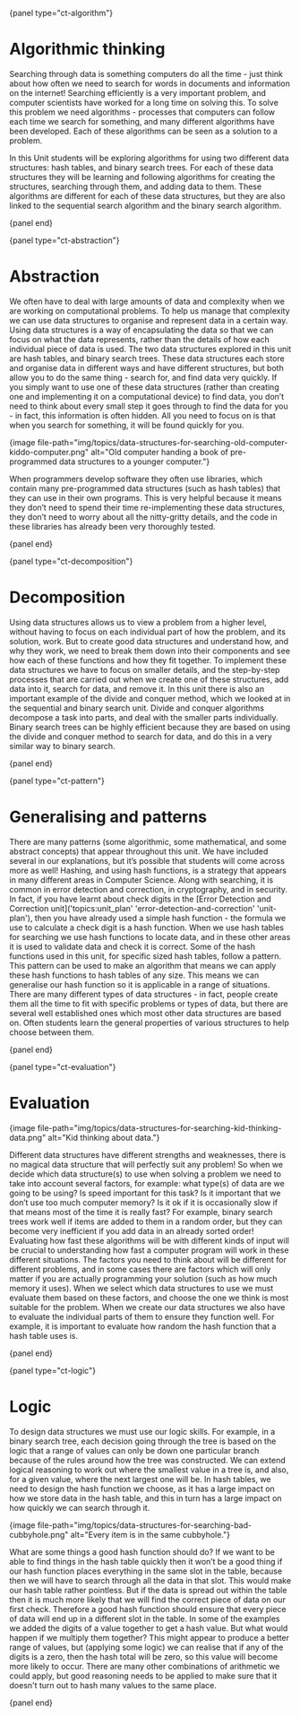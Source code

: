 {panel type="ct-algorithm"}

# Algorithmic thinking

Searching through data is something computers do all the time - just think about how often we need to search for words in documents and information on the internet!
Searching efficiently is a very important problem, and computer scientists have worked for a long time on solving this.
To solve this problem we need algorithms - processes that computers can follow each time we search for something, and many different algorithms have been developed.
Each of these algorithms can be seen as a solution to a problem.

In this Unit students will be exploring algorithms for using two different data structures: hash tables, and binary search trees.
For each of these data structures they will be learning and following algorithms for creating the structures, searching through them, and adding data to them.
These algorithms are different for each of these data structures, but they are also linked to the sequential search algorithm and the binary search algorithm.

{panel end}

{panel type="ct-abstraction"}

# Abstraction

We often have to deal with large amounts of data and complexity when we are working on computational problems.
To help us manage that complexity we can use data structures to organise and represent data in a certain way.
Using data structures is a way of encapsulating the data so that we can focus on what the data represents, rather than the details of how each individual piece of data is used.
The two data structures explored in this unit are hash tables, and binary search trees.
These data structures each store and organise data in different ways and have different structures, but both allow you to do the same thing - search for, and find data very quickly.
If you simply want to use one of these data structures (rather than creating one and implementing it on a computational device) to find data, you don’t need to think about every small step it goes through to find the data for you - in fact, this information is often hidden.
All you need to focus on is that when you search for something, it will be found quickly for you.

{image file-path="img/topics/data-structures-for-searching-old-computer-kiddo-computer.png" alt="Old computer handing a book of pre-programmed data structures to a younger computer."}

When programmers develop software they often use libraries, which contain many pre-programmed data structures (such as hash tables) that they can use in their own programs.
This is very helpful because it means they don’t need to spend their time re-implementing these data structures, they don’t need to worry about all the nitty-gritty details, and the code in these libraries has already been very thoroughly tested.

{panel end}

{panel type="ct-decomposition"}

# Decomposition

Using data structures allows us to view a problem from a higher level, without having to focus on each individual part of how the problem, and its solution, work.
But to create good data structures and understand how, and why they work, we need to break them down into their components and see how each of these functions and how they fit together.
To implement these data structures we have to focus on smaller details, and the step-by-step processes that are carried out when we create one of these structures, add data into it, search for data, and remove it.
In this unit there is also an important example of the divide and conquer method, which we looked at in the sequential and binary search unit.
Divide and conquer algorithms decompose a task into parts, and deal with the smaller parts individually.
Binary search trees can be highly efficient because they are based on using the divide and conquer method to search for data, and do this in a very similar way to binary search.

{panel end}

{panel type="ct-pattern"}

# Generalising and patterns

There are many patterns (some algorithmic, some mathematical, and some abstract concepts) that appear throughout this unit.
We have included several in our explanations, but it’s possible that students will come across more as well!
Hashing, and using hash functions, is a strategy that appears in many different areas in Computer Science.
Along with searching, it is common in error detection and correction, in cryptography, and in security.
In fact, if you have learnt about check digits in the [Error Detection and Correction unit]('topics:unit_plan' 'error-detection-and-correction' 'unit-plan'), then you have already used a simple hash function - the formula we use to calculate a check digit is a hash function.
When we use hash tables for searching we use hash functions to locate data, and in these other areas it is used to validate data and check it is correct.
Some of the hash functions used in this unit, for specific sized hash tables, follow a pattern.
This pattern can be used to make an algorithm that means we can apply these hash functions to hash tables of any size.
This means we can generalise our hash function so it is applicable in a range of situations.
There are many different types of data structures - in fact, people create them all the time to fit with specific problems or types of data, but there are several well established ones which most other data structures are based on.
Often students learn the general properties of various structures to help choose between them.

{panel end}

{panel type="ct-evaluation"}

# Evaluation

{image file-path="img/topics/data-structures-for-searching-kid-thinking-data.png" alt="Kid thinking about data."}

Different data structures have different strengths and weaknesses, there is no magical data structure that will perfectly suit any problem!
So when we decide which data structure(s) to use when solving a problem we need to take into account several factors, for example: what type(s) of data are we going to be using? Is speed important for this task? Is it important that we don’t use too much computer memory? Is it ok if it is occasionally slow if that means most of the time it is really fast?
For example, binary search trees work well if items are added to them in a random order, but they can become very inefficient if you add data in an already sorted order!
Evaluating how fast these algorithms will be with different kinds of input will be crucial to understanding how fast a computer program will work in these different situations.
The factors you need to think about will be different for different problems, and in some cases there are factors which will only matter if you are actually programming your solution (such as how much memory it uses). 
When we select which data structures to use we must evaluate them based on these factors, and choose the one we think is most suitable for the problem.
When we create our data structures we also have to evaluate the individual parts of them to ensure they function well.
For example, it is important to evaluate how random the hash function that a hash table uses is.

{panel end}

{panel type="ct-logic"}

# Logic

To design data structures we must use our logic skills. 
For example, in a binary search tree, each decision going through the tree is based on the logic that a range of values can only be down one particular branch because of the rules around how the tree was constructed.
We can extend logical reasoning to work out where the smallest value in a tree is, and also, for a given value, where the next largest one will be.
In hash tables, we need to design the hash function we choose, as it has a large impact on how we store data in the hash table, and this in turn has a large impact on how quickly we can search through it.

{image file-path="img/topics/data-structures-for-searching-bad-cubbyhole.png" alt="Every item is in the same cubbyhole."}

What are some things a good hash function should do?
If we want to be able to find things in the hash table quickly then it won’t be a good thing if our hash function places everything in the same slot in the table, because then we will have to search through all the data in that slot.
This would make our hash table rather pointless.
But if the data is spread out within the table then it is much more likely that we will find the correct piece of data on our first check.
Therefore a good hash function should ensure that every piece of data will end up in a different slot in the table.
In some of the examples we added the digits of a value together to get a hash value.
But what would happen if we multiply them together?
This might appear to produce a better range of values, but (applying some logic) we can realise that if any of the digits is a zero, then the hash total will be zero, so this value will become more likely to occur.
There are many other combinations of arithmetic we could apply, but good reasoning needs to be applied to make sure that it doesn't turn out to hash many values to the same place.

{panel end}
